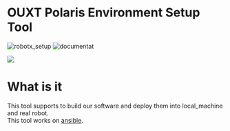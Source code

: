 # OUXT Polaris Environment Setup Tool 

![robotx_setup](https://github.com/OUXT-Polaris/robotx_setup/workflows/robotx_setup/badge.svg)
![documentat](https://github.com/OUXT-Polaris/robotx_setup/workflows/documentat/badge.svg)

[![](https://img.youtube.com/vi/nkrm7e8vdPg/maxresdefault.jpg)](https://www.youtube.com/watch?v=nkrm7e8vdPg)

# What is it
This tool supports to build our software and deploy them into local_machine and real robot.  
This tool works on [ansible](https://docs.ansible.com/).